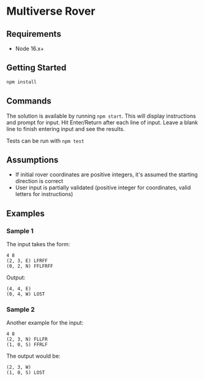 # Multiverse Rover

## Requirements
- Node 16.x+

## Getting Started

```bash
npm install
```

## Commands

The solution is available by running `npm start`. This will display instructions and prompt for input. Hit Enter/Return after each line of input. Leave a blank line to finish entering input and see the results.

Tests can be run with `npm test`

## Assumptions

- If initial rover coordinates are positive integers, it's assumed the starting direction is correct
- User input is partially validated (positive integer for coordinates, valid letters for instructions)

## Examples

### Sample 1
The input takes the form:
```
4 8
(2, 3, E) LFRFF
(0, 2, N) FFLFRFF
```

Output:
```
(4, 4, E)
(0, 4, W) LOST
```

### Sample 2
Another example for the input:
```
4 8
(2, 3, N) FLLFR
(1, 0, S) FFRLF
```

The output would be:
```
(2, 3, W)
(1, 0, S) LOST
```
